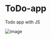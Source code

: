 # ToDo-app
Todo app with JS

![image](https://user-images.githubusercontent.com/60657751/235960626-b763312b-c370-464c-9fe4-376c693155c3.png)

